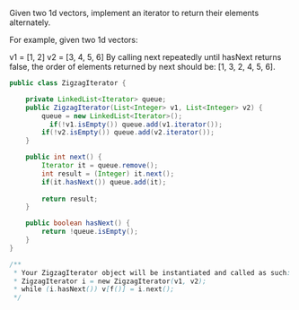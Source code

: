 Given two 1d vectors, implement an iterator to return their elements alternately.

For example, given two 1d vectors:

v1 = [1, 2]
v2 = [3, 4, 5, 6]
By calling next repeatedly until hasNext returns false, the order of elements returned by next should be: [1, 3, 2, 4, 5, 6].

```java
public class ZigzagIterator {

    private LinkedList<Iterator> queue;
    public ZigzagIterator(List<Integer> v1, List<Integer> v2) {
        queue = new LinkedList<Iterator>();
          if(!v1.isEmpty()) queue.add(v1.iterator());
        if(!v2.isEmpty()) queue.add(v2.iterator());
    }

    public int next() {
        Iterator it = queue.remove();
        int result = (Integer) it.next();
        if(it.hasNext()) queue.add(it);
        
        return result;
    }

    public boolean hasNext() {
        return !queue.isEmpty();
    }
}

/**
 * Your ZigzagIterator object will be instantiated and called as such:
 * ZigzagIterator i = new ZigzagIterator(v1, v2);
 * while (i.hasNext()) v[f()] = i.next();
 */

```
